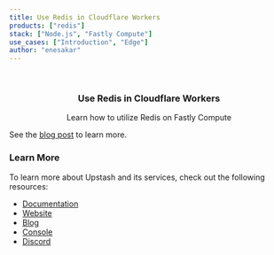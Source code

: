 ```yaml
---
title: Use Redis in Cloudflare Workers
products: ["redis"]
stack: ["Node.js", "Fastly Compute"]
use_cases: ["Introduction", "Edge"]
author: "enesakar"
---
```


<br />
<div align="center">

  <h3 align="center">Use Redis in Cloudflare Workers</h3>

  <p align="center">
    Learn how to utilize Redis on Fastly Compute
  </p>
</div>

See the [blog post](https://blog.upstash.com/fastly-compute-edge-with-redis) to learn more.

### Learn More

To learn more about Upstash and its services, check out the following resources:

- [Documentation](https://docs.upstash.com)
- [Website](https://upstash.com)
- [Blog](https://upstash.com/blog)
- [Console](https://console.upstash.com)
- [Discord](https://upstash.com/discord)
